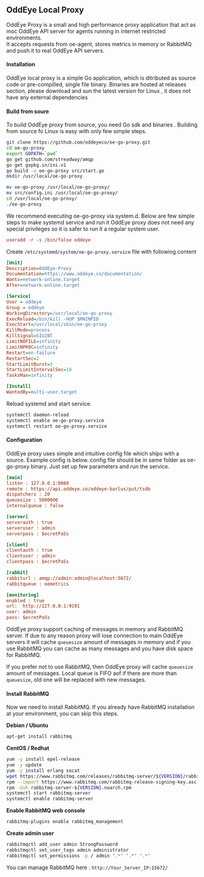 **OddEye Local Proxy**
--------------

OddEye Proxy is a small and high performance proxy application that act as moc OddEye API server for agents running in internet restricted environments.  
It accepts requests from oe-agent, stores metrics in memory or RabbitMQ and push it to real OddEye API servers. 

#### **Installation**
OddEye local proxy is a simple Go application, which is ditributed as source code or pre-compilled, single file binary. 
Binaries are hosted at releases section, please download and sun the latest version for Linux , it does not have any external dependencies

#### **Build from soure**
To build OddEye proxy from source, you need Go sdk and binaries . Building from source fo Linux is  easy with only few simple steps. 

```bash
git clone https://github.com/oddeyeco/oe-go-proxy.git
cd oe-go-proxy 
export GOPATH=`pwd`
go get github.com/streadway/amqp
go get gopkg.in/ini.v1
go build -o oe-go-proxy src/start.go 
mkdir /usr/local/oe-go-proxy

mv oe-go-proxy /usr/local/oe-go-proxy/
mv src/config.ini /usr/local/oe-go-proxy/
cd /usr/local/oe-go-proxy/
./oe-go-proxy
```

We recommend executing oe-go-proxy via system.d. Below are few simple steps to make systemd service and run it
OddEye proxy does not need any special privileges so it is safer to run it a regular system user. 
```ini
useradd -r -s /bin/false oddeye
```
Create `/etc/systemd/system/oe-go-proxy.service` file with following content


```ini
[Unit]
Description=OddEye-Proxy
Documentation=https://www.oddeye.co/documentation/
Wants=network-online.target
After=network-online.target

[Service]
User = oddeye
Group = oddeye
WorkingDirectory=/usr/local/oe-go-proxy
ExecReload=/bin/kill -HUP $MAINPID
ExecStart=/usr/local/sbin/oe-go-proxy
KillMode=process
KillSignal=SIGINT
LimitNOFILE=infinity
LimitNPROC=infinity
Restart=on-failure
RestartSec=2
StartLimitBurst=3
StartLimitIntervalSec=10
TasksMax=infinity

[Install]
WantedBy=multi-user.target
```

Reload systemd and start service. 

```bash
systemctl daemon-reload 
systemctl enable oe-go-proxy.service
systemctl restart oe-go-proxy.service
```

#### **Configuration**

OddEye proxy uses simple and intuitive config file which ships with a source. Example config is below. 
config file should be in same folder as oe-go-proxy binary. Just set up few parameters and run the service. 

```ini
[main]
listen : 127.0.0.1:8080
remote : https://api.oddeye.co/oddeye-barlus/put/tsdb
dispatchers : 20
queuesize : 5000000
internalqueue : false

[server]
serverauth : true
serveruser : admin
serverpass : $ecretPaSs

[client]
clientauth : true
clientuser : admin
clientpass : $ecretPaSs

[rabbit]
rabbiturl : amqp://admin:admin@localhost:5672/
rabbitqueue : oemetrics

[monitoring]
enabled : true
url:  http://127.0.0.1:9191
user: admin
pass: $ecretPaSs
```

OddEye proxy support caching of messages in memory and RabbitMQ server. 
If due to any reason proxy will lose connection to main OddEye servers it will cache `queuesize` 
amount of messages in memory and if you use RabbitMQ you can cache as many messages and you have disk space for RabbitMQ. 

If you prefer not to use RabbitMQ, then OddEye proxy will cache `queuesize` amount of messages. Local queue is FIFO aof if there are more than `queuesize`, 
old one will be replaced with new messages.   

#### **Install RabbitMQ**

Now we need to install RabbitMQ. If you already have RabbitMQ installation at your environment, you can skip this steps. 

**Debian / Ubuntu** 

```bash
apt-get install rabbitmq
```

**CentOS / Redhat** 
```bash
yum -y install epel-release
yum -y update
yum -y install erlang socat
wget https://www.rabbitmq.com/releases/rabbitmq-server/${VERSION}/rabbitmq-server-${VERSION}.noarch.rpm
rpm --import https://www.rabbitmq.com/rabbitmq-release-signing-key.asc
rpm -Uvh rabbitmq-server-${VERSION}.noarch.rpm
systemctl start rabbitmq-server
systemctl enable rabbitmq-server
```

**Enable RabbitMQ web console**

```bash
rabbitmq-plugins enable rabbitmq_management
```

**Create admin user** 

```bash
rabbitmqctl add_user admin StrongPassword
rabbitmqctl set_user_tags admin administrator
rabbitmqctl set_permissions -p / admin ".*" ".*" ".*"
```
You can manage RabbitMQ here : `http://Your_Server_IP:15672/`
